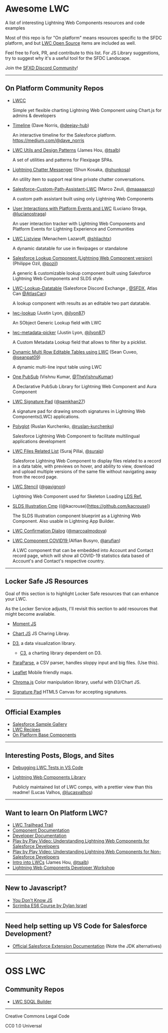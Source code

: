 # Awesome LWC

A list of interesting Lightning Web Components resources and code examples

Most of this repo is for "On platform" means resources specific to the SFDC platform, and but [LWC Open Source](https://lwc.dev/) items are included as well.

Feel free to Fork, PR, and contribute to this list. For JS Library suggestions, try to suggest why it's a useful tool for the SFDC Landscape.

Join the [SFXD Discord Community](https://discordapp.com/invite/JG4Bc4q)!

---

## On Platform Community Repos

- [LWCC](https://github.com/scolladon/lwcc)

  Simple yet flexible charting Lightning Web Component using Chart.js for admins & developers

- [Timeline](https://github.com/deejay-hub/timeline-lwc) (Dave Norris, [@deejay-hub](https://github.com/deejay-hub))

  An interactive timeline for the Salesforce platform. https://medium.com/@dave_norris

- [LWC Utils and Design Patterns](https://github.com/tsalb/lwc-utils) (James Hou, [@tsalb](https://github.com/tsalb))

  A set of utilities and patterns for Flexipage SPAs.

- [Lightning Chatter Messenger](https://github.com/shunkosa/lightning-chatter-messenger) (Shun Kosaka, [@shunkosa](https://github.com/shunkosa))

  An utility item to support real time private chatter conversations.

- [Salesforce-Custom-Path-Assistant-LWC](https://github.com/maaaaarco/Salesforce-Custom-Path-Assistant-LWC) (Marco Zeuli, [@maaaaarco](https://github.com/maaaaarco))

  A custom path assistant built using only Lightning Web Components

- [User Interactions with Platform Events and LWC](https://github.com/lucianostraga/userInteractions-platformEvents-lwc) (Luciano Straga, [@lucianostraga](https://github.com/lucianostraga))

  An user interaction tracker with Lightning Web Components and Platform Events for Lightning Experience and Communities

- [LWC Listview](https://github.com/shliachtx/lwc-listview) (Menachem Lazaroff, [@shliachtx](https://github.com/shliachtx))

  A dynamic datatable for use in flexipages or standalone 

- [Salesforce Lookup Component (Lightning Web Component version)](https://github.com/pozil/sfdc-ui-lookup-lwc) (Philippe Ozil, [@pozil](https://github.com/pozil/))

  A generic & customizable lookup component built using Salesforce Lightning Web Components and SLDS style.

- [LWC-Lookup-Datatable](https://github.com/SFXD/LWC-Lookup-Datatable) (Salesforce Discord Exchange
, [@SFDX](https://github.com/SFXD), Atlas Can [@AtlasCan](https://github.com/AtlasCan))

  A lookup component with results as an editable two part datatable.
  
- [lwc-lookup](https://github.com/jlyon87/lwc-lookup) (Justin Lyon, [@jlyon87](https://github.com/jlyon87))

  An SObject Generic Lookup field with LWC

- [lwc-metadata-picker](https://github.com/jlyon87/lwc-metadata-picker) (Justin Lyon, [@jlyon87](https://github.com/jlyon87))

  A Custom Metadata Lookup field that allows to filter by a picklist.

- [Dynamic Multi Row Editable Tables using LWC](https://github.com/seanpat09/dynamicFieldsLWC) (Sean Cuveo, [@seanpat09](https://github.com/seanpat09))
  
  A dynamic multi-line input table using LWC

- [One PubSub](https://github.com/TheVishnuKumar/one-pub-sub-lwc) (Vishnu Kumar, [@TheVishnuKumar](https://github.com/TheVishnuKumar))

  A Declarative PubSub Library for Lightning Web Component and Aura Component

- [LWC Signature Pad](https://github.com/samkhan27/lwc-signature-pad) ([@samkhan27](https://www.github.com/samkhan27))

  A signature pad for drawing smooth signatures in Lightning Web Components(LWC) applications.

- [Polyglot](https://github.com/ruslan-kurchenko/lwc-polyglot) (Ruslan Kurchenko, [@ruslan-kurchenko](https://github.com/ruslan-kurchenko))
  
  Salesforce Lightning Web Component to facilitate multilingual applications development

- [LWC Files Related List](https://github.com/surajp/lwc-files-list) (Suraj Pillai, [@surajp](https://github.com/surajp))
  
  Salesforce Lightning Web Component to display files related to a record in a data table, with previews on hover, and ability to view, download and upload multiple versions of the same file without navigating away from the record page.
  
- [LWC Stencil](https://github.com/gavignon/lwc-stencil) ([@gavignon](https://github.com/gavignon0))

  Lightning Web Component used for Skeleton Loading [LDS Ref.](https://www.lightningdesignsystem.com/guidelines/loading)
  
- [SLDS Illustration Cmp](https://github.com/kacrouse/lwc-illustration) ((@kacrouse)[https://github.com/kacrouse])

  The SLDS Illustration component blueprint as a Lightning Web Component. Also usable in Lightning App Builder.
  
- [LWC Confirmation Dialog](https://github.com/marcoalmodova/confirm-dialog) ([@marcoalmodova](https://github.com/marcoalmodova))

- [LWC Component COVID19 ](https://github.com/arufian/LWC-Component-COVID19) (Alfian Busyro, [@arufian](https://github.com/arufian))
   
  A LWC component that can be embedded into Account and Contact record page, which will show all COVID-19 statistics data based of Account's and Contact's respective country.


---

## Locker Safe JS Resources

Goal of this section is to highlight Locker Safe resources that can enhance your LWC.

As the Locker Service adjusts, I'll revisit this section to add resources that might become available.

- [Moment JS](https://momentjs.com/)

- [Chart JS](https://www.chartjs.org/) JS Charing Libray.

- [D3](https://d3js.org/), a data visualization library.

  - [C3](https://c3js.org/), a charting library dependent on D3.

- [ParaParse](https://github.com/mholt/PapaParse), a CSV parser, handles sloppy input and big files. (Use this).

- [Leaflet](https://leafletjs.com/) Mobile friendly maps.

- [Chroma.js](https://github.com/gka/chroma.js/) Color manipulation library, useful with D3/Chart JS.

- [Signature Pad](https://github.com/szimek/signature_pad) HTML5 Canvas for accepting signatures.

---

## Official Examples

- [Salesforce Sample Gallery](https://trailhead.salesforce.com/sample-gallery)
- [LWC Recipes](https://github.com/trailheadapps/lwc-recipes)
- [On Platform Base Components](https://github.com/salesforce/base-components-recipes)

---

## Interesting Posts, Blogs, and Sites

- [Debugging LWC Tests in VS Code](https://www.mattgoldspink.co.uk/debugging-lwc-tests-vs-code/)

- [Lightning Web Components Library](https://salesforce-lightning-web-components-lwc-library.valhos.com/)

   Publicly maintained list of LWC comps, with a prettier view than this readme! (Lucas Valhos, [@lucasvalhos](https://github.com/lucasvalhos))

---

## Want to learn On Platform LWC?

- [LWC Trailhead Trail](https://trailhead.salesforce.com/en/content/learn/trails/build-lightning-web-components)
- [Component Documentation](https://developer.salesforce.com/docs/component-library/overview/components)
- [Developer Documentation](https://developer.salesforce.com/docs/component-library/documentation/lwc)
- [Play by Play Video: Understanding Lightning Web Components for Salesforce Developers](https://www.pluralsight.com/courses/play-by-play-understanding-lightning-web-components-salesforce-developers)
- [Play by Play Video: Understanding Lightning Web Components for Non-Salesforce Developers](https://www.pluralsight.com/courses/play-by-play-understanding-lightning-web-components-non-salesforce-developers)
- [Intro into LWCs](https://github.com/tsalb/intro-to-lwcs) (James Hou, [@tsalb](https://github.com/tsalb))
- [Lightning Web Components Developer Workshop](https://developerforce.github.io/LWC-Developer-Workshop-2019/index.html)

---

## New to Javascript?

- [You Don't Know JS](https://github.com/getify/You-Dont-Know-JS)
- [Scrimba ES6 Course by Dylan Israel](https://scrimba.com/g/gintrotoes6)

---

## Need help setting up VS Code for Salesforce Development?

- [Official Salesforce Extension Documentation](https://developer.salesforce.com/tools/vscode/) (Note the JDK alternatives)

---
# OSS LWC

## Community Repos
- [LWC SOQL Builder](https://github.com/lwc-soql-builder/lwc-soql-builder)

---
Creative Commons Legal Code

CC0 1.0 Universal
